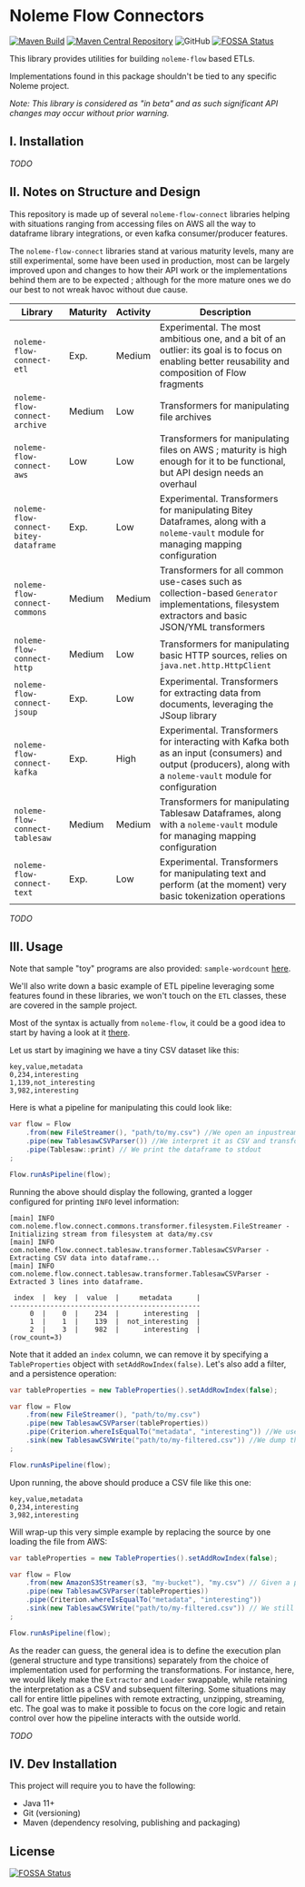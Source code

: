 # Noleme Flow Connectors

[![Maven Build](https://github.com/noleme/noleme-flow-connectors/actions/workflows/maven-build.yml/badge.svg?branch=master)](https://github.com/noleme/noleme-flow-connectors/actions/workflows/maven.yml)
[![Maven Central Repository](https://maven-badges.herokuapp.com/maven-central/com.noleme/noleme-flow-connect-parent/badge.svg)](https://maven-badges.herokuapp.com/maven-central/com.noleme/noleme-flow-connect-parent)
![GitHub](https://img.shields.io/github/license/noleme/noleme-flow-connectors)
[![FOSSA Status](https://app.fossa.com/api/projects/git%2Bgithub.com%2Fnoleme%2Fnoleme-flow-connectors.svg?type=shield)](https://app.fossa.com/projects/git%2Bgithub.com%2Fnoleme%2Fnoleme-flow-connectors?ref=badge_shield)

This library provides utilities for building `noleme-flow` based ETLs.

Implementations found in this package shouldn't be tied to any specific Noleme project.

_Note: This library is considered as "in beta" and as such significant API changes may occur without prior warning._

## I. Installation

_TODO_

## II. Notes on Structure and Design

This repository is made up of several `noleme-flow-connect` libraries helping with situations ranging from accessing files on AWS all the way to dataframe library integrations, or even kafka consumer/producer features. 

The `noleme-flow-connect` libraries stand at various maturity levels, many are still experimental, some have been used in production, most can be largely improved upon and changes to how their API work or the implementations behind them are to be expected ; although for the more mature ones we do our best to not wreak havoc without due cause.

| Library  | Maturity | Activity | Description |
| ------------- | ------------- | ------------- | ------------- |
| `noleme-flow-connect-etl` | Exp. | Medium | Experimental. The most ambitious one, and a bit of an outlier: its goal is to focus on enabling better reusability and composition of Flow fragments |
| `noleme-flow-connect-archive` | Medium | Low | Transformers for manipulating file archives |
| `noleme-flow-connect-aws` | Low | Low | Transformers for manipulating files on AWS ; maturity is high enough for it to be functional, but API design needs an overhaul |
| `noleme-flow-connect-bitey-dataframe` | Exp. | Low | Experimental. Transformers for manipulating Bitey Dataframes, along with a `noleme-vault` module for managing mapping configuration |
| `noleme-flow-connect-commons` | Medium | Medium | Transformers for all common use-cases such as collection-based `Generator` implementations, filesystem extractors and basic JSON/YML transformers |
| `noleme-flow-connect-http` | Medium | Low | Transformers for manipulating basic HTTP sources, relies on `java.net.http.HttpClient` |
| `noleme-flow-connect-jsoup` | Exp. | Low | Experimental. Transformers for extracting data from documents, leveraging the JSoup library |
| `noleme-flow-connect-kafka` | Exp. | High | Experimental. Transformers for interacting with Kafka both as an input (consumers) and output (producers), along with a `noleme-vault` module for configuration |
| `noleme-flow-connect-tablesaw` | Medium | Medium | Transformers for manipulating Tablesaw Dataframes, along with a `noleme-vault` module for managing mapping configuration |
| `noleme-flow-connect-text` | Exp. | Low | Experimental. Transformers for manipulating text and perform (at the moment) very basic tokenization operations |

_TODO_

## III. Usage

Note that sample "toy" programs are also provided: `sample-wordcount` [here](./sample/wordcount).

We'll also write down a basic example of ETL pipeline leveraging some features found in these libraries, we won't touch on the `ETL` classes, these are covered in the sample project.

Most of the syntax is actually from `noleme-flow`, it could be a good idea to start by having a look at it [there](https://github.com/noleme/noleme-flow).

Let us start by imagining we have a tiny CSV dataset like this:

```csv
key,value,metadata
0,234,interesting
1,139,not_interesting
3,982,interesting
```

Here is what a pipeline for manipulating this could look like:

```java
var flow = Flow
    .from(new FileStreamer(), "path/to/my.csv") //We open an inpustream from the CSV file
    .pipe(new TablesawCSVParser()) //We interpret it as CSV and transform it into a tablesaw dataframe
    .pipe(Tablesaw::print) // We print the dataframe to stdout
;

Flow.runAsPipeline(flow);
```

Running the above should display the following, granted a logger configured for printing `INFO` level information:

```log
[main] INFO com.noleme.flow.connect.commons.transformer.filesystem.FileStreamer - Initializing stream from filesystem at data/my.csv
[main] INFO com.noleme.flow.connect.tablesaw.transformer.TablesawCSVParser - Extracting CSV data into dataframe...
[main] INFO com.noleme.flow.connect.tablesaw.transformer.TablesawCSVParser - Extracted 3 lines into dataframe.

 index  |  key  |  value  |     metadata      |
-----------------------------------------------
     0  |    0  |    234  |      interesting  |
     1  |    1  |    139  |  not_interesting  |
     2  |    3  |    982  |      interesting  |
(row_count=3)
```

Note that it added an `index` column, we can remove it by specifying a `TableProperties` object with `setAddRowIndex(false)`.
Let's also add a filter, and a persistence operation:

```java
var tableProperties = new TableProperties().setAddRowIndex(false);

var flow = Flow
    .from(new FileStreamer(), "path/to/my.csv")
    .pipe(new TablesawCSVParser(tableProperties))
    .pipe(Criterion.whereIsEqualTo("metadata", "interesting")) //We use a helper query feature, note that there are many other ways to do that, notably using the tablesaw API
    .sink(new TablesawCSVWrite("path/to/my-filtered.csv")) //We dump the dataframe as CSV into another file
;

Flow.runAsPipeline(flow);
```

Upon running, the above should produce a CSV file like this one:

```csv
key,value,metadata
0,234,interesting
3,982,interesting
```

Will wrap-up this very simple example by replacing the source by one loading the file from AWS:

```java
var tableProperties = new TableProperties().setAddRowIndex(false);

var flow = Flow
    .from(new AmazonS3Streamer(s3, "my-bucket"), "my.csv") // Given a properly configured AmazonS3 instance
    .pipe(new TablesawCSVParser(tableProperties))
    .pipe(Criterion.whereIsEqualTo("metadata", "interesting"))
    .sink(new TablesawCSVWrite("path/to/my-filtered.csv")) // We still write the output to the filesystem
;

Flow.runAsPipeline(flow);
``` 

As the reader can guess, the general idea is to define the execution plan (general structure and type transitions) separately from the choice of implementation used for performing the transformations.
For instance, here, we would likely make the `Extractor` and `Loader` swappable, while retaining the interpretation as a CSV and subsequent filtering.
Some situations may call for entire little pipelines with remote extracting, unzipping, streaming, etc.
The goal was to make it possible to focus on the core logic and retain control over how the pipeline interacts with the outside world.

_TODO_

## IV. Dev Installation

This project will require you to have the following:

* Java 11+
* Git (versioning)
* Maven (dependency resolving, publishing and packaging) 


## License
[![FOSSA Status](https://app.fossa.com/api/projects/git%2Bgithub.com%2Fnoleme%2Fnoleme-flow-connectors.svg?type=large)](https://app.fossa.com/projects/git%2Bgithub.com%2Fnoleme%2Fnoleme-flow-connectors?ref=badge_large)
